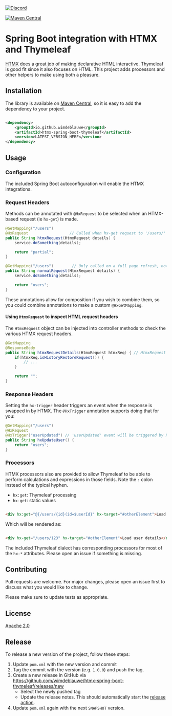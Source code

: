[![Discord](https://img.shields.io/discord/725789699527933952)](https://htmx.org/discord)

[![Maven Central](https://maven-badges.herokuapp.com/maven-central/io.github.wimdeblauwe/htmx-spring-boot-thymeleaf/badge.svg)](https://maven-badges.herokuapp.com/maven-central/io.github.wimdeblauwe/htmx-spring-boot-thymeleaf)

# Spring Boot integration with HTMX and Thymeleaf

[HTMX](www.htmx.org) does a great job of making declarative HTML interactive. Thymeleaf is good fit since it also
focuses on HTML. This project adds processors and other helpers to make using both a pleasure.

## Installation

The library is available
on [Maven Central](https://mvnrepository.com/artifact/io.github.wimdeblauwe/htmx-spring-boot-thymeleaf), so it is easy
to add the dependency to your project.

```xml

<dependency>
    <groupId>io.github.wimdeblauwe</groupId>
    <artifactId>htmx-spring-boot-thymeleaf</artifactId>
    <version>LATEST_VERSION_HERE</version>
</dependency>
```

## Usage

### Configuration

The included Spring Boot autoconfiguration will enable the HTMX integrations.

### Request Headers

Methods can be annotated with `@HxRequest` to be selected when an HTMX-based request (ie `hx-get`) is made.

```java
@GetMapping("/users")
@HxRequest                  // Called when hx-get request to '/users/' is made 
public String htmxRequest(HtmxRequest details) {
    service.doSomething(details);

    return "partial";
}

@GetMapping("/users")        // Only called on a full page refresh, not an HTMX request
public String normalRequest(HtmxRequest details) {
    service.doSomething(details);

    return "users";
}
```

These annotations allow for composition if you wish to combine them, so you could 
combine annotations to make a custom `@HxGetMapping`.

#### Using `HtmxRequest` to inspect HTML request headers

The `HtmxRequest` object can be injected into controller methods to check the various HTMX request headers.

```java
@GetMapping
@ResponseBody
public String htmxRequestDetails(HtmxRequest htmxReq) { // HtmxRequest is injected
    if(htmxReq.isHistoryRestoreRequest()) {
        // ...    
    }

    return "";
}
```

### Response Headers

Setting the `hx-trigger` header triggers an event when the response is swapped in by HTMX.
The `@HxTrigger` annotation supports doing that for you:

```java
@GetMapping("/users")
@HxRequest
@HxTrigger("userUpdated") // 'userUpdated' event will be triggered by HTMX
public String hxUpdateUser() {
    return "users";
}
```

### Processors

HTMX processors also are provided to allow Thymeleaf to be able to perform calculations and expressions in those fields. Note the `:` colon instead of the typical hyphen. 

* `hx:get`: Thymeleaf processing
* `hx-get`: static values

```html

<div hx:get="@{/users/{id}(id=$userId}" hx-target="#otherElement">Load user details</div>
```

Which will be rendered as:

```html

<div hx-get="/users/123" hx-target="#otherElement">Load user details</div>
```

The included Thymeleaf dialect has corresponding processors for most of the `hx-*` attributes. Please open an issue if
something is missing.

## Contributing

Pull requests are welcome. For major changes, please open an issue first to discuss what you would like to change.

Please make sure to update tests as appropriate.

## License

[Apache 2.0](https://choosealicense.com/licenses/apache-2.0/)

## Release

To release a new version of the project, follow these steps:

1. Update `pom.xml` with the new version and commit
2. Tag the commit with the version (e.g. `1.0.0`) and push the tag.
3. Create a new release in GitHub via https://github.com/wimdeblauwe/htmx-spring-boot-thymeleaf/releases/new
    - Select the newly pushed tag
    - Update the release notes. This should automatically start
      the [release action](https://github.com/wimdeblauwe/htmx-spring-boot-thymeleaf/actions).
4. Update `pom.xml` again with the next `SNAPSHOT` version.
